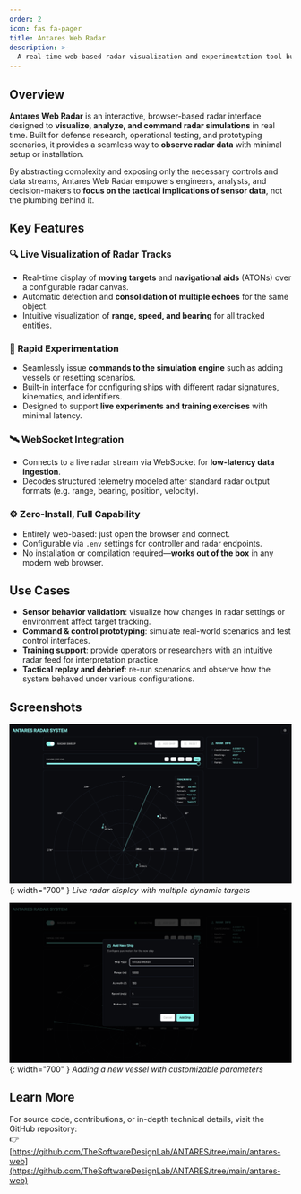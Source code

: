 ```yaml
---
order: 2
icon: fas fa-pager
title: Antares Web Radar
description: >-
  A real-time web-based radar visualization and experimentation tool built for rapid prototyping and analysis.
---
```


## Overview

**Antares Web Radar** is an interactive, browser-based radar interface designed to **visualize, analyze, and command radar simulations** in real time. Built for defense research, operational testing, and prototyping scenarios, it provides a seamless way to **observe radar data** with minimal setup or installation.

By abstracting complexity and exposing only the necessary controls and data streams, Antares Web Radar empowers engineers, analysts, and decision-makers to **focus on the tactical implications of sensor data**, not the plumbing behind it.

## Key Features

### 🔍 Live Visualization of Radar Tracks
- Real-time display of **moving targets** and **navigational aids** (ATONs) over a configurable radar canvas.
- Automatic detection and **consolidation of multiple echoes** for the same object.
- Intuitive visualization of **range, speed, and bearing** for all tracked entities.

### 🧪 Rapid Experimentation
- Seamlessly issue **commands to the simulation engine** such as adding vessels or resetting scenarios.
- Built-in interface for configuring ships with different radar signatures, kinematics, and identifiers.
- Designed to support **live experiments and training exercises** with minimal latency.

### 🛰️ WebSocket Integration
- Connects to a live radar stream via WebSocket for **low-latency data ingestion**.
- Decodes structured telemetry modeled after standard radar output formats (e.g. range, bearing, position, velocity).

### ⚙️ Zero-Install, Full Capability
- Entirely web-based: just open the browser and connect.
- Configurable via `.env` settings for controller and radar endpoints.
- No installation or compilation required—**works out of the box** in any modern web browser.

## Use Cases

- **Sensor behavior validation**: visualize how changes in radar settings or environment affect target tracking.
- **Command & control prototyping**: simulate real-world scenarios and test control interfaces.
- **Training support**: provide operators or researchers with an intuitive radar feed for interpretation practice.
- **Tactical replay and debrief**: re-run scenarios and observe how the system behaved under various configurations.

## Screenshots

![Antares Radar UI](https://raw.githubusercontent.com/TheSoftwareDesignLab/ANTARES/refs/heads/main/docs/assets/antares-radar-ui.png){: width="700" }
_Live radar display with multiple dynamic targets_

![Ship Configuration Modal](https://raw.githubusercontent.com/TheSoftwareDesignLab/ANTARES/refs/heads/main/docs/assets/antares-ship-config.png){: width="700" }
_Adding a new vessel with customizable parameters_

## Learn More

For source code, contributions, or in-depth technical details, visit the GitHub repository:  
👉 [https://github.com/TheSoftwareDesignLab/ANTARES/tree/main/antares-web](https://github.com/TheSoftwareDesignLab/ANTARES/tree/main/antares-web)


